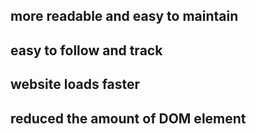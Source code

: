 ## more readable and easy to maintain 
## easy to follow and track
## website loads faster
## reduced the amount of DOM element
